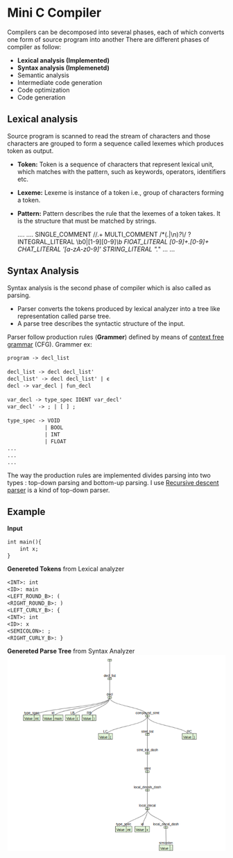 ﻿# Mini C Compiler
Compilers can be decomposed into several phases, each of which converts one form of source program into another
There are different phases of compiler as follow:
 - **Lexical analysis (Implemented)**
 - **Syntax analysis (Implemenetd)**
 - Semantic analysis
 - Intermediate code generation
 - Code optimization
 - Code generation

## Lexical analysis

 Source program is scanned to read the stream of characters and those characters are grouped to form a sequence called lexemes which produces token as output.
- **Token:**  Token is a sequence of characters that represent lexical unit, which matches with the pattern, such as keywords, operators, identifiers etc.
- **Lexeme:**  Lexeme is instance of a token i.e., group of characters forming a token.
- **Pattern:**  Pattern describes the rule that the lexemes of a token takes. It is the structure that must be matched by strings.

    ....
    ....
    SINGLE_COMMENT \/\/.+
    MULTI_COMMENT \/\*(.|\n)*?\\*\/ ?
    INTEGRAL_LITERAL \b0|[1-9][0-9]*\b
    FlOAT_LITERAL [0-9]+\.[0-9]+
    CHAT_LITERAL \'[a-zA-z0-9]\'
    STRING_LITERAL \".*\"
    ...
    ...
    
## Syntax Analysis
Syntax analysis is the second phase of compiler which is also called as parsing.
- Parser converts the tokens produced by lexical analyzer into a tree like representation called parse tree.
- A parse tree describes the syntactic structure of the input.

Parser follow production rules (**Grammer**) defined by means of [context free grammar](https://en.wikipedia.org/wiki/Context-free_grammar) (CFG). 
Grammer ex:

    program -> decl_list  
      
    decl_list -> decl decl_list'  
    decl_list' -> decl decl_list' | ϵ  
    decl -> var_decl | fun_decl  
      
    var_decl -> type_spec IDENT var_decl'  
    var_decl' -> ; | [ ] ;  
      
    type_spec -> VOID  
                | BOOL  
                | INT  
                | FLOAT
	...
	...
    ...

The way the production rules are implemented divides parsing into two types : top-down parsing and bottom-up parsing. I use [Recursive descent parser](https://www.geeksforgeeks.org/compiler-design-recursive-descent-parser/) is a kind of top-down parser.

## Example
**Input**

    int main(){  
        int x;  
    }
 **Genereted Tokens** from Lexical analyzer
 

    <INT>: int  
    <ID>: main  
    <LEFT_ROUND_B>: (  
    <RIGHT_ROUND_B>: )  
    <LEFT_CURLY_B>: {  
    <INT>: int  
    <ID>: x  
    <SEMICOLON>: ;  
    <RIGHT_CURLY_B>: }
   **Genereted Parse Tree** from Syntax Analyzer
   ![Parse Tree](parse_tree.png?raw=true)

